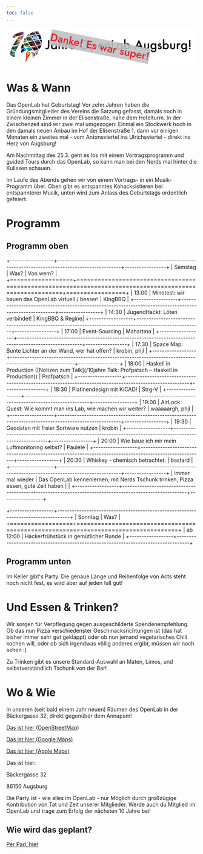 ```yaml
---
toc: false
...
```


![](/10-jahre-banner.png)

# Was & Wann
Das OpenLab hat Geburtstag! Vor zehn Jahren haben die Gründungsmitglieder des Vereins die Satzung gefasst, damals noch in einem kleinen Zimmer in der Elisenstraße, nahe dem Hotelturm. In der Zwischenzeit sind wir zwei mal umgezogen: Einmal ein Stockwerk hoch in den damals neuen Anbau im Hof der Elisenstraße 1, dann vor einigen Monaten ein zweites mal - vom Antonsviertel ins Ulrichsviertel - direkt ins Herz von Augsburg!

Am Nachmittag des 25.3. geht es los mit einem Vortragsprogramm und guided Tours durch das OpenLab, so kann man bei den Nerds mal hinter die Kulissen schauen.

Im Laufe des Abends gehen wir von einem Vortrags- in ein Musik-Programm über. Oben gibt es entspanntes Kohacksistieren bei entspannterer Musik, unten wird zum Anlass des Geburtstags ordentlich gefeiert. 



# Programm
## Programm oben

+------------------+--------------------------------------------------------------------------------------------------------+-----------------+
| Samstag          | Was?                                                                                                   | Von wem?        |
+==================+========================================================================================================+=================+
| 13:00            | Minetest: wir bauen das OpenLab virtuell / besser!                                                     | KingBBQ         |
+------------------+--------------------------------------------------------------------------------------------------------+-----------------+
| 14:30            | JugendHackt: Löten verbindet!                                                                          | KingBBQ & Regine|
+------------------+--------------------------------------------------------------------------------------------------------+-----------------+
| 17:00            | Event-Sourcing                                                                                         | Mahartma        |
+------------------+--------------------------------------------------------------------------------------------------------+-----------------+
| 17:30            | Space Map: Bunte Lichter an der Wand, wer hat offen?                                                   | krobin, phjl    |
+------------------+--------------------------------------------------------------------------------------------------------+-----------------+
| 18:00            | Haskell in Production ([Notizen zum Talk](/10jahre Talk: Profpatsch – Haskell in Production))          | Profpatsch      |
+------------------+--------------------------------------------------------------------------------------------------------+-----------------+
| 18:30            | Platinendesign mit KiCAD!                                                                              | Strg-V          |
+------------------+--------------------------------------------------------------------------------------------------------+-----------------+
| 19:00            | AirLock Quest: Wie kommt man ins Lab, wie machen wir weiter?                                           | waaaaargh, phjl |
+------------------+--------------------------------------------------------------------------------------------------------+-----------------+
| 19:30            | Geodaten mit freier Sortware nutzen                                                                    | krobin          |
+------------------+--------------------------------------------------------------------------------------------------------+-----------------+
| 20:00            | Wie baue ich mir mein Luftmonitoring selbst?                                                           | Paulele         |
+------------------+--------------------------------------------------------------------------------------------------------+-----------------+
| 20:30            | Whiskey - chemisch betrachtet.                                                                         | bastard         |
+------------------+--------------------------------------------------------------------------------------------------------+-----------------+
| immer mal wieder | Das OpenLab kennenlernen, mit Nerds Tschunk trinken, Pizza essen, gute Zeit haben                      |                 |
+------------------+--------------------------------------------------------------------------------------------------------+-----------------+



+------------------+-----------------------------------------------------------------------------------+
| Sonntag          | Was?                                                                              |
+==================+===================================================================================+
| ab 12:00         | Hackerfrühstück in gemütlicher Runde                                              |
+------------------+-----------------------------------------------------------------------------------+


## Programm unten

Im Keller gibt's Party. Die genaue Länge und Reihenfolge von Acts steht noch nicht fest, es wird aber auf jeden fall gut!



# Und Essen & Trinken?

Wir sorgen für Verpflegung gegen ausgeschilderte Spendenempfehlung. Ob das nun Pizza verschiedenster Geschmacksrichtungen ist (das hat bisher immer sehr gut geklappt) oder ob nun jemand vegetarisches Chili kochen will, oder ob sich irgendwas völlig anderes ergibt, müssen wir noch sehen :)

Zu Trinken gibt es unsere Standard-Auswahl an Maten, Limos, und selbstverständlich Tschunk von der Bar!


# Wo & Wie
In unseren (seit bald einem Jahr neuen) Räumen des OpenLab in der Bäckergasse 32, direkt gegenüber dem Annapam!

[Das ist hier (OpenStreetMap)](https://www.openstreetmap.org/node/2290200189)

[Das ist hier (Google Maps)](https://goo.gl/maps/yDNBwep9jeimnvuJ9)

[Das ist hier (Apple Maps)](https://maps.apple.com/?address=B%C3%A4ckergasse%2032,%2086150%20Augsburg,%20Germany&auid=16758399858975122017&ll=48.362656,10.902549&lsp=9902&q=OpenLab)

Das ist hier:

Bäckergasse 32

86150 Augsburg


Die Party ist - wie alles im OpenLab - nur Möglich durch großzügige Kontribution von Tat und Zeit unserer Mitglieder. Werde auch du Mitglied im OpenLab und trage zum Erfolg der nächsten 10 Jahre bei!



## Wie wird das geplant?

[Per Pad, hier](https://hackmd.io/mSn0FxDsTk6vXkQIs_VXuw)